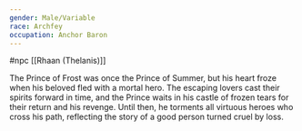```yaml
---
gender: Male/Variable
race: Archfey
occupation: Anchor Baron
---
```

 #npc [[Rhaan (Thelanis)]]

The Prince of Frost was once the Prince of Summer, but his heart froze when his beloved fled with a mortal hero. The escaping lovers cast their spirits forward in time, and the Prince waits in his castle of frozen tears for their return and his revenge. Until then, he torments all virtuous heroes who cross his path, reflecting the story of a good person turned cruel by loss.
